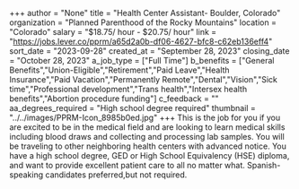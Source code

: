 +++
author = "None"
title = "Health Center Assistant- Boulder, Colorado"
organization = "Planned Parenthood of the Rocky Mountains"
location = "Colorado"
salary = "$18.75/ hour - $20.75/ hour"
link = "https://jobs.lever.co/pprm/a65d2a0b-df06-4627-bfc8-c62eb136eff4"
sort_date = "2023-09-28"
created_at = "September 28, 2023"
closing_date = "October 28, 2023"
a_job_type = ["Full Time"]
b_benefits = ["General Benefits","Union-Eligible","Retirement","Paid Leave","Health Insurance","Paid Vacation","Permanently Remote","Dental","Vision","Sick time","Professional development","Trans health","Intersex health benefits","Abortion procedure funding"]
c_feedback = ""
aa_degrees_required = "High school degree required"
thumbnail = "../../images/PPRM-Icon_8985b0ed.jpg"
+++
This is the job for you if you are excited to be in the medical field and are looking to learn medical skills including blood draws and collecting and processing lab samples. You will be traveling to other neighboring health centers with advanced notice. You have a high school degree, GED or High School Equivalency (HSE) diploma, and want to provide excellent patient care to all no matter what. 
Spanish-speaking candidates preferred,but not required. 